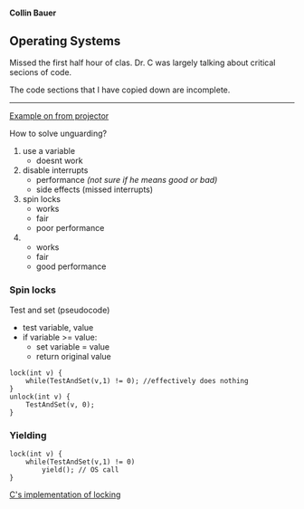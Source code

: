 #### Collin Bauer

## Operating Systems

Missed the first half hour of clas. Dr. C was largely talking about critical secions of code.

The code sections that I have copied down are incomplete.

---

[Example on from projector](./examples/02-03/unguarded.c)

How to solve unguarding?
1. use a variable
   - doesnt work
2. disable interrupts
   - performance *(not sure if he means good or bad)*
   - side effects (missed interrupts)
3. spin locks
   - works
   - fair
   - poor performance
4. 
   - works
   - fair
   - good performance



### Spin locks
Test and set (pseudocode)
- test variable, value
- if variable >= value:
  - set variable = value
  - return original value

```
lock(int v) {
    while(TestAndSet(v,1) != 0); //effectively does nothing
}
unlock(int v) {
    TestAndSet(v, 0);
}
```

### Yielding
```
lock(int v) {
    while(TestAndSet(v,1) != 0)
        yield(); // OS call
}
```


[C's implementation of locking](./examples/02-03/guarded.c)